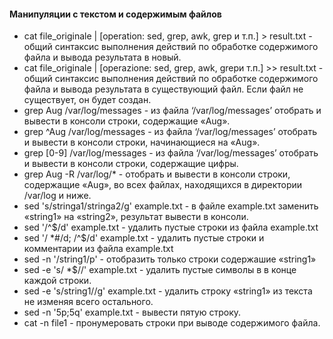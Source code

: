 #### Манипуляции с текстом и содержимым файлов
- cat file_originale | [operation: sed, grep, awk, grep и т.п.] > result.txt - общий синтаксис выполнения действий по обработке содержимого файла и вывода результата в новый.
- cat file_originale | [operazione: sed, grep, awk, grepи т.п.] >> result.txt - общий синтаксис выполнения действий по обработке содержимого файла и вывода результата в существующий файл. Если файл не существует, он будет создан.
- grep Aug /var/log/messages - из файла ‘/var/log/messages’ отобрать и вывести в консоли строки, содержащие «Aug».
- grep ^Aug /var/log/messages - из файла ‘/var/log/messages’ отобрать и вывести в консоли строки, начинающиеся на «Aug».
- grep [0-9] /var/log/messages - из файла ‘/var/log/messages’ отобрать и вывести в консоли строки, содержащие цифры.
- grep Aug -R /var/log/* - отобрать и вывести в консоли строки, содержащие «Aug», во всех файлах, находящихся в директории /var/log и ниже.
- sed 's/stringa1/stringa2/g' example.txt - в файле example.txt заменить «string1» на «string2», результат вывести в консоли.
- sed '/^$/d' example.txt - удалить пустые строки из файла example.txt
- sed '/ *#/d; /^$/d' example.txt - удалить пустые строки и комментарии из файла example.txt
- sed -n '/string1/p' - отобразить только строки содержашие «string1»
- sed -e 's/ *$//' example.txt - удалить пустые символы в в конце каждой строки.
- sed -e 's/string1//g' example.txt - удалить строку «string1» из текста не изменяя всего остального.
- sed -n '5p;5q' example.txt - вывести пятую строку.
- cat -n file1 - пронумеровать строки при выводе содержимого файла.
